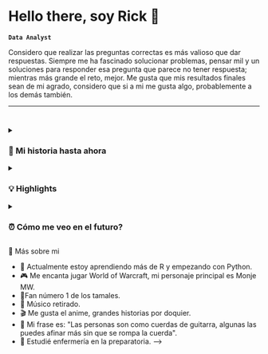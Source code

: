 # Hello there, soy Rick 🦆
**`Data Analyst`**

Considero que realizar las preguntas correctas es más valioso que dar respuestas. Siempre me ha fascinado solucionar problemas, pensar mil y un soluciones para responder esa pregunta que parece no tener respuesta; mientras más grande el reto, mejor. Me gusta que mis resultados finales sean de mi agrado, considero que si a mi me gusta algo, probablemente a los demás también. 
- - - 
#
<details>
<Summary><h3>👾 Mi historia hasta ahora </h3></Summary>
 Analista Email Marketing (Octubre 2020 - Marzo 2022)
  
Comence mi carrera como trainee y posteriormente analista de Email Marketing. Durante ese tiempo me hice cargo de la operación de distintas marcas como The North Face México, Timberland México, Carter´s México, Casaideas Perú por nombrar algunas. Además de desarrollar mis softskills de cara a cliente, desarrollé el gusto por explicar los resultados de mi canal de una manera más "profesional", fue ahí cuando empece a intrigarme por el antes conocido "Data Studio" para mostrar mis datos de una manera principalmente más interactiva. También fue en ese entonces en dónde empecé a enamorarme a explicar los datos mediante duros y frios números, no solo dejarme llevar por el clásico "yo creo", "en mi experiencia", etc... Sino acompañar todo pero basado en lo que realmente decía la data. 

Analista de datos (Marzo 2022 - Actualidad)

Gracias al rendimiento que tuve con mis distintas cuentas dentro de Email, se me movió al área de datos en dónde me hice cargo de implementar a nivel LATAM el uso correcto de Jira así como el análisis de datos que permitiera a las gerencias tomar decisiones sobre la rentabilidad de la empresa. En este tiempo fue dónde comencé a volverme proeficiente en excel, looker studio e igualmente comencé a meterme dentro de distintos lenguajes que me ayudarán tales como SQL y R. He llevado solo toda la toma de decisiones respecto a la metodología a seguir dentro de Jira para las áreas de Negocios y Marketing a nivel LATAM de la empresa, así como la creación de distintos dashboards dentro de Looker Studio, el uso de Google Bigquery y el desarrollo de otras habilidades como forecast, puntos de equilibrio y distribución del tiempo dedicado a cada cliente conforme a sus fee y costo de hora de los distintos cargos dentro de estas áreas. 
  
</details>
<details>
<Summary><h3>💡 Highlights </h3></Summary>

Implementación Jira Marketing - Negocios LATAM: Gracias al éxito que tuvo la lectura de datos para el área de Marketing, se me fue dada la oportunidad de viajar a las oficinas centrales de la compañia en Santiago de Chile en dónde estuve 11 días implementando todo lo necesario para replicar la metodología de Marketing a Negocios. En este proyecto he impactado a más de 250 colaboradores que al día de hoy sus datos ayudan a la gerencia en la toma de decisiones de rentabilidad. 
 
Adventure Days - The North Face: Durante mi tiempo en Email Marketing, implemente una campaña para el aniversario del ecommerce de la marca en dónde se busca impulsar la venta de cara a Buen Fin con un inicio de descuentos sobre productos 1 mes antes del evento. Esta campaña se adoptó por la empresa y hasta el día de hoy sigue siendo utilizada. 

 Considero que estos 2 eventos han sido los más significativos para mi. Sin embargo, cada uno de ellos tuvo diferentes logros diarios que al final contribuyeron a conseguir estos resultados finales.  
</details>
<details>
 <Summary><h3> ⏰ Cómo me veo en el futuro? </h3></Summary> 
 Busco convertirme en un analista de datos de cara al ecommerce ya que me gusta involucrarme con las diferentes cuentas así como con mi propia empresa. Me veo como alguién que puede usar distintas herramientas para realizar un análisis completo, así como una gran habilidad de storytelling para contar justamente eso, la historia de los datos.  
</details>


🤖 Más sobre mi 

- 📌 Actualmente estoy aprendiendo más de R y empezando con Python.
- 🎮 Me encanta jugar World of Warcraft, mi personaje principal es Monje MW.
- 🥇Fan número 1 de los tamales.
- 🎸 Músico retirado.
- 🎬 Me gusta el anime, grandes historias por doquier.
- 💬 Mi frase es: "Las personas son como cuerdas de guitarra, algunas las puedes afinar más sin que se rompa la cuerda".
- 💊 Estudié enfermería en la preparatoria.
-->
